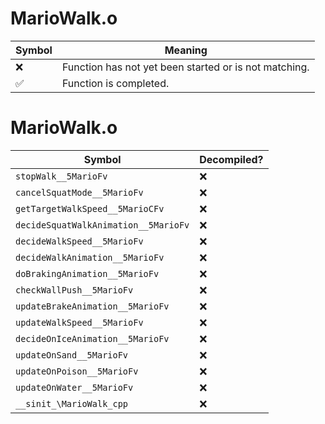 # MarioWalk.o
| Symbol | Meaning 
| ------------- | ------------- 
| :x: | Function has not yet been started or is not matching. 
| :white_check_mark: | Function is completed. 


# MarioWalk.o
| Symbol | Decompiled? |
| ------------- | ------------- |
| `stopWalk__5MarioFv` | :x: |
| `cancelSquatMode__5MarioFv` | :x: |
| `getTargetWalkSpeed__5MarioCFv` | :x: |
| `decideSquatWalkAnimation__5MarioFv` | :x: |
| `decideWalkSpeed__5MarioFv` | :x: |
| `decideWalkAnimation__5MarioFv` | :x: |
| `doBrakingAnimation__5MarioFv` | :x: |
| `checkWallPush__5MarioFv` | :x: |
| `updateBrakeAnimation__5MarioFv` | :x: |
| `updateWalkSpeed__5MarioFv` | :x: |
| `decideOnIceAnimation__5MarioFv` | :x: |
| `updateOnSand__5MarioFv` | :x: |
| `updateOnPoison__5MarioFv` | :x: |
| `updateOnWater__5MarioFv` | :x: |
| `__sinit_\MarioWalk_cpp` | :x: |
